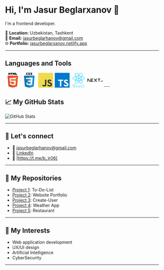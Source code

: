 # Hi, I'm Jasur Beglarxanov 👋

I'm a frontend developer.

📍 **Location:** Uzbekistan, Tashkent  
📧 **Email:** [jasurbeglarhanov@gmail.com](mailto:jasurbeglarhanov@gmail.com)  
🌐 **Portfolio:** [jasurbeglarxanov.netlify.app](http://jasurbeglarxanov.netlify.app)

---

## Languages and Tools

<img src="https://raw.githubusercontent.com/devicons/devicon/master/icons/html5/html5-original-wordmark.svg" alt="HTML5" width="50" height="50"/>
<img src="https://raw.githubusercontent.com/devicons/devicon/master/icons/css3/css3-original-wordmark.svg" alt="CSS3" width="50" height="50"/>
<img src="https://raw.githubusercontent.com/devicons/devicon/master/icons/javascript/javascript-original.svg" alt="JavaScript" width="50" height="50"/>
<img src="https://raw.githubusercontent.com/devicons/devicon/master/icons/typescript/typescript-original.svg" alt="TypeScript" width="50" height="50"/>
<img src="https://raw.githubusercontent.com/devicons/devicon/master/icons/react/react-original-wordmark.svg" alt="React" width="50" height="50"/>
<img src="https://raw.githubusercontent.com/devicons/devicon/master/icons/nextjs/nextjs-original-wordmark.svg" alt="Next.js" width="50" height="50"/>
---

## 📈 My GitHub Stats

![GitHub Stats](https://github-readme-stats.vercel.app/api?username=JasurBeglarxanov&show_icons=true&hide_title=true&count_private=true&hide=prs&theme=radical)

---

## 📣 Let's connect

- 📧 [jasurbeglarhanov@gmail.com](mailto:jasurbeglarhanov@gmail.com)
- 🔗 [LinkedIn](https://www.linkedin.com/in/jasur-beglarkhanov-1aa055365/)
- 📱 [https://t.me/b_jr06]

---

## 📌 My Repositories

- [Project 1](https://github.com/JasurBeglarxanov/To-Do-List): To-Do-List
- [Project 2](https://github.com/JasurBeglarxanov/Portfolio): Website Portfolio
- [Project 3](https://github.com/JasurBeglarxanov/CUser): Create-User
- [Project 4](https://github.com/JasurBeglarxanov/Weather-App): Weather App
- [Project 5](https://github.com/JasurBeglarxanov/Restaurant): Restaurant

---

## 🧠 My Interests


- Web application development
- UX/UI design
- Artificial Intelligence
- CyberSecurity

---
